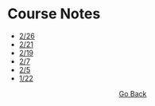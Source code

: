 # Course Notes
- [2/26](https://github.com/cddesja/epsy8266/raw/master/course_materials/notes/26feb2019_Notes.pdf)
- [2/21](https://github.com/cddesja/epsy8266/raw/master/course_materials/notes/21feb2019_Notes.pdf)
- [2/19](https://github.com/cddesja/epsy8266/raw/master/course_materials/notes/19feb2019_Notes.pdf)
- [2/7](https://github.com/cddesja/epsy8266/raw/master/course_materials/notes/7feb2019_Notes.pdf)
- [2/5](https://github.com/cddesja/epsy8266/raw/master/course_materials/notes/5Feb2019_Notes.pdf)
- [1/22](https://github.com/cddesja/epsy8266/raw/master/course_materials/notes/22jan2019_Notes.pdf)

<p align="center">
<a href="https://cddesja.github.io/epsy8266">Go Back</a>
</p>